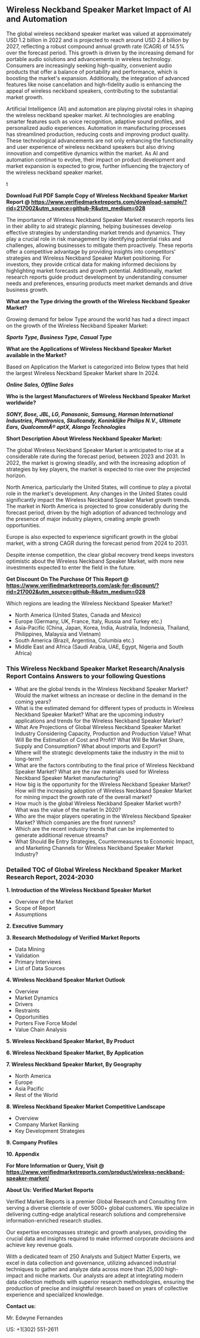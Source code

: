 <h2>Wireless Neckband Speaker Market Impact of AI and Automation</h2><p>The global wireless neckband speaker market was valued at approximately USD 1.2 billion in 2022 and is projected to reach around USD 2.4 billion by 2027, reflecting a robust compound annual growth rate (CAGR) of 14.5% over the forecast period. This growth is driven by the increasing demand for portable audio solutions and advancements in wireless technology. Consumers are increasingly seeking high-quality, convenient audio products that offer a balance of portability and performance, which is boosting the market's expansion. Additionally, the integration of advanced features like noise cancellation and high-fidelity audio is enhancing the appeal of wireless neckband speakers, contributing to the substantial market growth.</p><p>Artificial Intelligence (AI) and automation are playing pivotal roles in shaping the wireless neckband speaker market. AI technologies are enabling smarter features such as voice recognition, adaptive sound profiles, and personalized audio experiences. Automation in manufacturing processes has streamlined production, reducing costs and improving product quality. These technological advancements are not only enhancing the functionality and user experience of wireless neckband speakers but also driving innovation and competitive dynamics within the market. As AI and automation continue to evolve, their impact on product development and market expansion is expected to grow, further influencing the trajectory of the wireless neckband speaker market.</p>t</p><p id="" class=""><strong>Download Full PDF Sample Copy of Wireless Neckband Speaker Market Report @ <a href="https://www.verifiedmarketreports.com/download-sample/?rid=217002&utm_source=github-R&utm_medium=028" target="_blank">https://www.verifiedmarketreports.com/download-sample/?rid=217002&utm_source=github-R&utm_medium=028</a></strong></p><p>The importance of&nbsp;Wireless Neckband Speaker Market research reports lies in their ability to aid strategic planning, helping businesses develop effective strategies by understanding market trends and dynamics. They play a crucial role in risk management by identifying potential risks and challenges, allowing businesses to mitigate them proactively. These reports offer a competitive advantage by providing insights into competitors' strategies and Wireless Neckband Speaker Market positioning. For investors, they provide critical data for making informed decisions by highlighting market forecasts and growth potential. Additionally, market research reports guide product development by understanding consumer needs and preferences, ensuring products meet market demands and drive business growth.</p><p><strong>What are the&nbsp;Type driving the growth of the Wireless Neckband Speaker Market?</strong></p><p id="" class="">Growing demand for below Type around the world has had a direct impact on the growth of the Wireless Neckband Speaker Market:</p><em><strong>Sports Type, Business Type, Casual Type</strong></em></p><strong>What are the&nbsp;Applications&nbsp;of Wireless Neckband Speaker Market available in the Market?</strong></p><p id="" class="">Based on Application the Market is categorized into Below types that held the largest Wireless Neckband Speaker Market share In 2024.</p><em><strong>Online Sales, Offline Sales</strong></em></p><strong>Who is the largest Manufacturers of Wireless Neckband Speaker Market worldwide?</strong></p><p><em><strong>SONY, Bose, JBL, LG, Panasonic, Samsung, Harman International Industries, Plantronics, Skullcandy, Koninklijke Philips N.V., Ultimate Ears, QualcommÂ® aptX, Alango Technologies</strong></em></p><p id="" class=""><strong>Short Description About Wireless Neckband Speaker Market:</strong></p><p>The global Wireless Neckband Speaker Market is anticipated to rise at a considerable rate during the forecast period, between 2023 and 2031. In 2022, the market is growing steadily, and with the increasing adoption of strategies by key players, the market is expected to rise over the projected horizon.</p><p>North America, particularly the United States, will continue to play a pivotal role in the market's development. Any changes in the United States could significantly impact the Wireless Neckband Speaker Market growth trends. The market in North America is projected to grow considerably during the forecast period, driven by the high adoption of advanced technology and the presence of major industry players, creating ample growth opportunities.</p><p>Europe is also expected to experience significant growth in the global market, with a strong CAGR during the forecast period from 2024 to 2031.</p><p>Despite intense competition, the clear global recovery trend keeps investors optimistic about the Wireless Neckband Speaker Market, with more new investments expected to enter the field in the future.</p><p id="" class=""><strong>Get Discount On The Purchase Of This Report @ <a href="https://www.verifiedmarketreports.com/ask-for-discount/?rid=217002&utm_source=github-R&utm_medium=028" target="_blank">https://www.verifiedmarketreports.com/ask-for-discount/?rid=217002&utm_source=github-R&utm_medium=028</a></strong></p>Which regions are leading the Wireless Neckband Speaker Market?</p><ul><li>North America (United States, Canada and Mexico)</li><li>Europe (Germany, UK, France, Italy, Russia and Turkey etc.)</li><li>Asia-Pacific (China, Japan, Korea, India, Australia, Indonesia, Thailand, Philippines, Malaysia and Vietnam)</li><li>South America (Brazil, Argentina, Columbia etc.)</li><li>Middle East and Africa (Saudi Arabia, UAE, Egypt, Nigeria and South Africa)</li></ul><h3 id="" class="">This Wireless Neckband Speaker Market Research/Analysis Report Contains Answers to your following Questions</h3><ul><li>What are the global trends in the Wireless Neckband Speaker Market? Would the market witness an increase or decline in the demand in the coming years?</li><li>What is the estimated demand for different types of products in Wireless Neckband Speaker Market? What are the upcoming industry applications and trends for the Wireless Neckband Speaker Market?</li><li>What Are Projections of Global Wireless Neckband Speaker Market Industry Considering Capacity, Production and Production Value? What Will Be the Estimation of Cost and Profit? What Will Be Market Share, Supply and Consumption? What about imports and Export?</li><li>Where will the strategic developments take the industry in the mid to long-term?</li><li>What are the factors contributing to the final price of Wireless Neckband Speaker Market? What are the raw materials used for Wireless Neckband Speaker Market manufacturing?</li><li>How big is the opportunity for the Wireless Neckband Speaker Market? How will the increasing adoption of Wireless Neckband Speaker Market for mining impact the growth rate of the overall market?</li><li>How much is the global Wireless Neckband Speaker Market worth? What was the value of the market In 2020?</li><li>Who are the major players operating in the Wireless Neckband Speaker Market? Which companies are the front runners?</li><li>Which are the recent industry trends that can be implemented to generate additional revenue streams?</li><li>What Should Be Entry Strategies, Countermeasures to Economic Impact, and Marketing Channels for Wireless Neckband Speaker Market Industry?</li></ul><h3 id="" class="">Detailed TOC of Global Wireless Neckband Speaker Market Research Report, 2024-2030</h3><p id="" class=""><strong>1. Introduction of the Wireless Neckband Speaker Market</strong></p><ul><li>Overview of the Market</li><li>Scope of Report</li><li>Assumptions</li></ul><p id="" class=""><strong>2. Executive Summary</strong></p><p id="" class=""><strong>3. Research Methodology of Verified Market Reports</strong></p><ul><li>Data Mining</li><li>Validation</li><li>Primary Interviews</li><li>List of Data Sources</li></ul><p id="" class=""><strong>4. Wireless Neckband Speaker Market Outlook</strong></p><ul><li>Overview</li><li>Market Dynamics</li><li>Drivers</li><li>Restraints</li><li>Opportunities</li><li>Porters Five Force Model</li><li>Value Chain Analysis</li></ul><p id="" class=""><strong>5. Wireless Neckband Speaker Market, By Product</strong></p><p id="" class=""><strong>6. Wireless Neckband Speaker Market, By Application</strong></p><p id="" class=""><strong>7. Wireless Neckband Speaker Market, By Geography</strong></p><ul><li>North America</li><li>Europe</li><li>Asia Pacific</li><li>Rest of the World</li></ul><p id="" class=""><strong>8. Wireless Neckband Speaker Market Competitive Landscape</strong></p><ul><li>Overview</li><li>Company Market Ranking</li><li>Key Development Strategies</li></ul><p id="" class=""><strong>9. Company Profiles</strong></p><p id="" class=""><strong>10. Appendix</strong></p><p id="" class=""><strong>For More Information or Query, Visit @ <a href="https://www.verifiedmarketreports.com/product/wireless-neckband-speaker-market/" target="_blank">https://www.verifiedmarketreports.com/product/wireless-neckband-speaker-market/</a></strong></p><p id="" class=""><strong>About Us: Verified Market Reports</strong></p><p id="" class="">Verified Market Reports is a premier Global Research and Consulting firm serving a diverse clientele of over 5000+ global customers. We specialize in delivering cutting-edge analytical research solutions and comprehensive information-enriched research studies.</p><p id="" class="">Our expertise encompasses strategic and growth analyses, providing the crucial data and insights required to make informed corporate decisions and achieve key revenue goals.</p><p id="" class="">With a dedicated team of 250 Analysts and Subject Matter Experts, we excel in data collection and governance, utilizing advanced industrial techniques to gather and analyze data across more than 25,000 high-impact and niche markets. Our analysts are adept at integrating modern data collection methods with superior research methodologies, ensuring the production of precise and insightful research based on years of collective experience and specialized knowledge.</p><p id="" class=""><strong>Contact us:</strong></p><p id="" class="">Mr. Edwyne Fernandes</p><p id="" class="">US: +1(302) 551-2611</p>